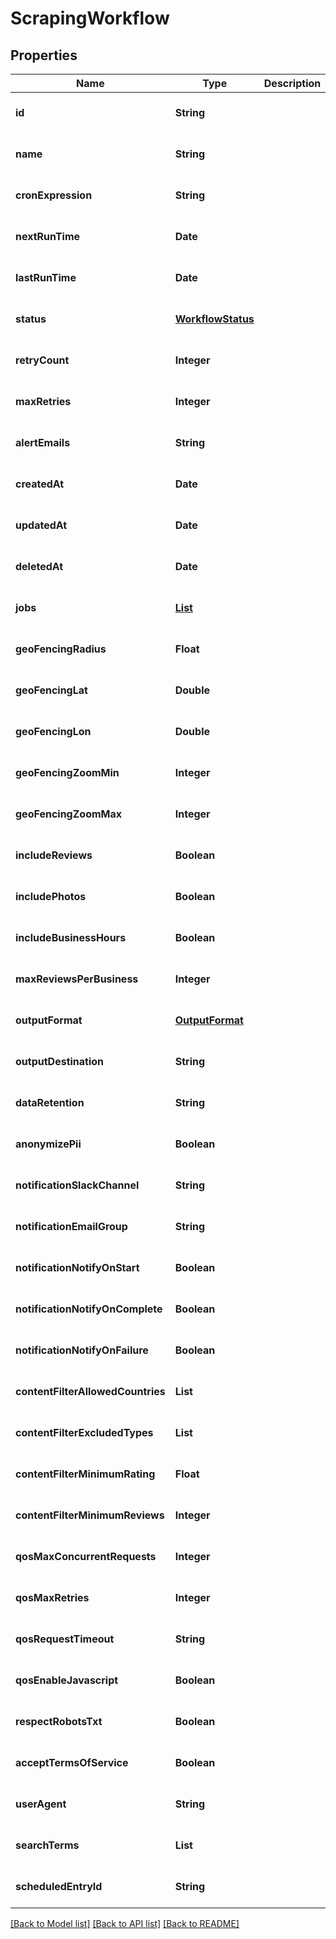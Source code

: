 # ScrapingWorkflow
## Properties

| Name | Type | Description | Notes |
|------------ | ------------- | ------------- | -------------|
| **id** | **String** |  | [optional] [default to null] |
| **name** | **String** |  | [optional] [default to null] |
| **cronExpression** | **String** |  | [optional] [default to null] |
| **nextRunTime** | **Date** |  | [optional] [default to null] |
| **lastRunTime** | **Date** |  | [optional] [default to null] |
| **status** | [**WorkflowStatus**](WorkflowStatus.md) |  | [optional] [default to null] |
| **retryCount** | **Integer** |  | [optional] [default to null] |
| **maxRetries** | **Integer** |  | [optional] [default to null] |
| **alertEmails** | **String** |  | [optional] [default to null] |
| **createdAt** | **Date** |  | [optional] [default to null] |
| **updatedAt** | **Date** |  | [optional] [default to null] |
| **deletedAt** | **Date** |  | [optional] [default to null] |
| **jobs** | [**List**](ScrapingJob.md) |  | [optional] [default to null] |
| **geoFencingRadius** | **Float** |  | [optional] [default to null] |
| **geoFencingLat** | **Double** |  | [optional] [default to null] |
| **geoFencingLon** | **Double** |  | [optional] [default to null] |
| **geoFencingZoomMin** | **Integer** |  | [optional] [default to null] |
| **geoFencingZoomMax** | **Integer** |  | [optional] [default to null] |
| **includeReviews** | **Boolean** |  | [optional] [default to null] |
| **includePhotos** | **Boolean** |  | [optional] [default to null] |
| **includeBusinessHours** | **Boolean** |  | [optional] [default to null] |
| **maxReviewsPerBusiness** | **Integer** |  | [optional] [default to null] |
| **outputFormat** | [**OutputFormat**](OutputFormat.md) |  | [optional] [default to null] |
| **outputDestination** | **String** |  | [optional] [default to null] |
| **dataRetention** | **String** |  | [optional] [default to null] |
| **anonymizePii** | **Boolean** |  | [optional] [default to null] |
| **notificationSlackChannel** | **String** |  | [optional] [default to null] |
| **notificationEmailGroup** | **String** |  | [optional] [default to null] |
| **notificationNotifyOnStart** | **Boolean** |  | [optional] [default to null] |
| **notificationNotifyOnComplete** | **Boolean** |  | [optional] [default to null] |
| **notificationNotifyOnFailure** | **Boolean** |  | [optional] [default to null] |
| **contentFilterAllowedCountries** | **List** |  | [optional] [default to null] |
| **contentFilterExcludedTypes** | **List** |  | [optional] [default to null] |
| **contentFilterMinimumRating** | **Float** |  | [optional] [default to null] |
| **contentFilterMinimumReviews** | **Integer** |  | [optional] [default to null] |
| **qosMaxConcurrentRequests** | **Integer** |  | [optional] [default to null] |
| **qosMaxRetries** | **Integer** |  | [optional] [default to null] |
| **qosRequestTimeout** | **String** |  | [optional] [default to null] |
| **qosEnableJavascript** | **Boolean** |  | [optional] [default to null] |
| **respectRobotsTxt** | **Boolean** |  | [optional] [default to null] |
| **acceptTermsOfService** | **Boolean** |  | [optional] [default to null] |
| **userAgent** | **String** |  | [optional] [default to null] |
| **searchTerms** | **List** |  | [optional] [default to null] |
| **scheduledEntryId** | **String** |  | [optional] [default to null] |

[[Back to Model list]](../README.md#documentation-for-models) [[Back to API list]](../README.md#documentation-for-api-endpoints) [[Back to README]](../README.md)

